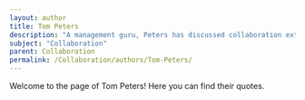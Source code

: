 ```yaml
---
layout: author
title: Tom Peters
description: "A management guru, Peters has discussed collaboration extensively as a key factor for organizational success and employee engagement."
subject: "Collaboration"
parent: Collaboration
permalink: /Collaboration/authors/Tom-Peters/
---
```


Welcome to the page of Tom Peters! Here you can find their quotes.

